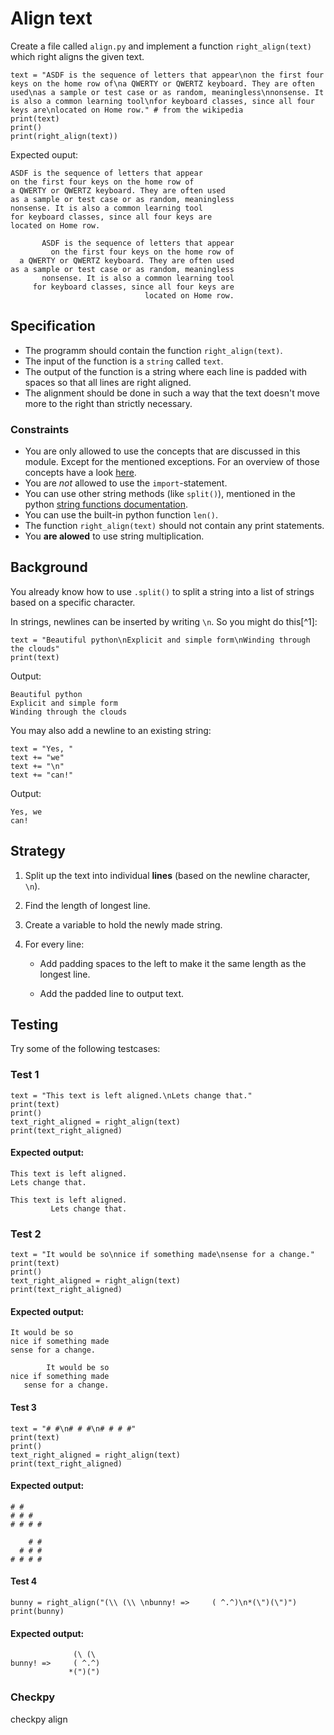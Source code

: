 # Align text

Create a file called `align.py` and implement a function `right_align(text)` which right aligns the given text.

    text = "ASDF is the sequence of letters that appear\non the first four keys on the home row of\na QWERTY or QWERTZ keyboard. They are often used\nas a sample or test case or as random, meaningless\nnonsense. It is also a common learning tool\nfor keyboard classes, since all four keys are\nlocated on Home row." # from the wikipedia
    print(text)
    print()
    print(right_align(text))

Expected ouput:

    ASDF is the sequence of letters that appear
    on the first four keys on the home row of
    a QWERTY or QWERTZ keyboard. They are often used
    as a sample or test case or as random, meaningless
    nonsense. It is also a common learning tool
    for keyboard classes, since all four keys are
    located on Home row.

           ASDF is the sequence of letters that appear
             on the first four keys on the home row of
      a QWERTY or QWERTZ keyboard. They are often used
    as a sample or test case or as random, meaningless
           nonsense. It is also a common learning tool
         for keyboard classes, since all four keys are
                                  located on Home row.



## Specification

* The programm should contain the function `right_align(text)`.
* The input of the function is a `string` called `text`.
* The output of the function is a string where each line is padded with spaces so that all lines are right aligned.  
* The alignment should be done in such a way that the text doesn't move more to the right than strictly necessary.

### Constraints

* You are only allowed to use the concepts that are discussed in this module. Except for the mentioned exceptions.
For an overview of those concepts have a look [here](/python/en/overview).
* You are *not* allowed to use the `import`-statement.
* You can use other string methods (like `split()`), mentioned in the python [string functions documentation](https://docs.python.org/3.7/library/stdtypes.html#string-methods).
* You can use the built-in python function `len()`.
* The function `right_align(text)` should not contain any print statements.
* You **are alowed** to use string multiplication.

## Background

You already know how to use `.split()` to split a string into a list of strings based on a specific character.

In strings, newlines can be inserted by writing `\n`. So you might do this[^1]:

    text = "Beautiful python\nExplicit and simple form\nWinding through the clouds"
    print(text)

Output:

    Beautiful python
    Explicit and simple form
    Winding through the clouds

You may also add a newline to an existing string:

    text = "Yes, "
    text += "we"
    text += "\n"
    text += "can!"

Output:

    Yes, we
    can!

## Strategy


1. Split up the text into individual **lines** (based on the newline character, `\n`).

2. Find the length of longest line.

3. Create a variable to hold the newly made string.

4. For every line:

    - Add padding spaces to the left to make it the same length as the longest line.

    - Add the padded line to output text.

## Testing

Try some of the following testcases:

### Test 1

    text = "This text is left aligned.\nLets change that."
    print(text)
    print()
    text_right_aligned = right_align(text)
    print(text_right_aligned)

#### Expected output:

    This text is left aligned.
    Lets change that.

    This text is left aligned.
             Lets change that.

### Test 2

    text = "It would be so\nnice if something made\nsense for a change."
    print(text)
    print()
    text_right_aligned = right_align(text)
    print(text_right_aligned)

#### Expected output:

    It would be so
    nice if something made
    sense for a change.

            It would be so
    nice if something made
       sense for a change.

#### Test 3

    text = "# #\n# # #\n# # # #"
    print(text)
    print()
    text_right_aligned = right_align(text)
    print(text_right_aligned)

#### Expected output:

    # #
    # # #
    # # # #

        # #
      # # #
    # # # #

#### Test 4

    bunny = right_align("(\\ (\\ \nbunny! =>     ( ^.^)\n*(\")(\")")
    print(bunny)

#### Expected output:

                  (\ (\
    bunny! =>     ( ^.^)
                 *(")(")

### Checkpy

checkpy align
